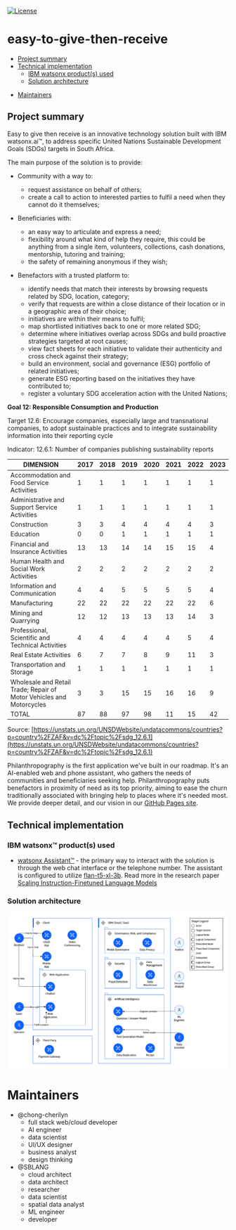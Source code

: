 [![License](https://img.shields.io/badge/License-Apache2-blue.svg)](https://www.apache.org/licenses/LICENSE-2.0)


# easy-to-give-then-receive

- [Project summary](#project-summary)
- [Technical implementation](#technology-implementation)
  - [IBM watsonx product(s) used](#ibm-ai-services-used)
  <!-- - [Other IBM technology used](#other-ibm-technology-used) -->
  - [Solution architecture](#solution-architecture)
<!-- - [Presentation materials](#presentation-materials)
  - [Solution demo video](#solution-demo-video)
  - [Project development roadmap](#project-development-roadmap)
- [Additional details](#additional-details)
  - [How to run the project](#how-to-run-the-project)
  - [Live demo](#live-demo) -->
- [Maintainers](#maintainers)



## Project summary
Easy to give then receive is an innovative technology solution built with IBM watsonx.ai™, to address specific United Nations Sustainable Development Goals (SDGs) targets in South Africa.

The main purpose of the solution is to provide:

- Community with a way to:
   - request assistance on behalf of others;
   - create a call to action to interested parties to fulfil a need when they cannot do it themselves;

- Beneficiaries with:
   - an easy way to articulate and express a need;
   - flexibility around what kind of help they require, this could be anything from a single item, volunteers, collections, cash donations, mentorship, tutoring and training;
   - the safety of remaining anonymous if they wish;

- Benefactors with a trusted platform to:
   - identify needs that match their interests by browsing requests related by SDG, location, category;
   - verify that requests are within a close distance of their location or in a geographic area of their choice;
   - initiatives are within their means to fulfil;
   - map shortlisted initiatives back to one or more related SDG;
   - determine where initiatives overlap across SDGs and build proactive strategies targeted at root causes;
   - view fact sheets for each initiative to validate their authenticity and cross check against their strategy;
   - build an environment, social and governance (ESG) portfolio of related initiatives;
   - generate ESG reporting based on the initiatives they have contributed to;
   - register a voluntary SDG acceleration action with the United Nations;

**Goal 12: Responsible Consumption and Production**

Target 12.6: Encourage companies, especially large and transnational companies, to adopt sustainable practices and to integrate sustainability information into their reporting cycle

Indicator: 12.6.1: Number of companies publishing sustainability reports

   |DIMENSION|2017|2018|2019|2020|2021|2022|2023|
   |---|---|---|---|---|---|---|---|
   |Accommodation and Food Service Activities|1|1|1|1|1|1|1|
   |Administrative and Support Service Activities|1|1|1|1|1|1|1|
   |Construction|3|3|4|4|4|4|3|
   |Education|0|0|1|1|1|1|1|
   |Financial and Insurance Activities|13|13|14|14|15|15|4|
   |Human Health and Social Work Activities|2|2|2|2|2|2|2|
   |Information and Communication|4|4|5|5|5|5|4|
   |Manufacturing|22|22|22|22|22|22|6|
   |Mining and Quarrying|12|12|13|13|13|14|3|
   |Professional, Scientific and Technical Activities|4|4|4|4|4|5|4|
   |Real Estate Activities|6|7|7|8|9|11|3|
   |Transportation and Storage|1|1|1|1|1|1|1|
   |Wholesale and Retail Trade; Repair of Motor Vehicles and Motorcycles|3|3|15|15|16|16|9|
   |TOTAL|87|88|97|98|11|15|42|
   Source: [https://unstats.un.org/UNSDWebsite/undatacommons/countries?p=country%2FZAF&v=dc%2Ftopic%2Fsdg_12.6.1](https://unstats.un.org/UNSDWebsite/undatacommons/countries?p=country%2FZAF&v=dc%2Ftopic%2Fsdg_12.6.1)

Philanthropography is the first application we've built in our roadmap. It's an AI-enabled web and phone assistant, who gathers the needs of communities and beneficiaries seeking help. Philanthropography puts benefactors in proximity of need as its top priority, aiming to ease the churn traditionally associated with bringing help to places where it's needed most. We provide deeper detail, and our vision in our [GitHub Pages site]().

## Technical implementation
### IBM watsonx™ product(s) used
- [watsonx Assistant™](https://cloud.ibm.com/catalog/services/watsonx-assistant) - the primary way to interact with the solution is through the web chat interface or the telephone number. The assistant is configured to utilize [flan-t5-xl-3b](https://dataplatform.cloud.ibm.com/wx/samples/models/google/flan-t5-xl?context=wx?context=wx&audience=wdp). Read more in the research paper [Scaling Instruction-Finetuned Language Models](https://arxiv.org/abs/2210.11416)

### Solution architecture
![Easy to give then receive solution architecture](/assets/images/Etgtr-Solution-Architecture.png)

<!--

### IBM watsonx product(s) used

_INSTRUCTIONS: Included here is a list of IBM watsonx products. Remove any products you did not use. Leave only those included in your solution code. In your official submission on the Call for Code Global Challenge web site, you are required to provide details on where and how you used each IBM watsonx product so judges can review your implementation. Remove these instructions._

**watsonx products**

- [watsonx.ai](https://www.ibm.com/products/watsonx-ai) - WHERE AND HOW THIS IS USED IN OUR SOLUTION

- [watsonx.governance](https://www.ibm.com/products/watsonx-governance) - WHERE AND HOW THIS IS USED IN OUR SOLUTION

- [watsonx Assistant](https://cloud.ibm.com/catalog/services/watsonx-assistant) - WHERE AND HOW THIS IS USED IN OUR SOLUTION

### Other IBM technology used

INSTRUCTIONS: List any other IBM technology or IBM AI services used in your solution and describe how each component was used. If you can provide details on where these were used in your code, that would help the judges review your submission.

**Additional IBM AI services (Remove any that you did not use)**

- [Watson Machine Learning](https://cloud.ibm.com/catalog/services/watson-machine-learning) - WHERE AND HOW THIS IS USED IN OUR SOLUTION

- [Watson Studio](https://cloud.ibm.com/catalog/services/watson-studio) - WHERE AND HOW THIS IS USED IN OUR SOLUTION

- [Natural Language Understanding](https://cloud.ibm.com/catalog/services/natural-language-understanding) - WHERE AND HOW THIS IS USED IN OUR SOLUTION

- [Speech to Text](https://cloud.ibm.com/catalog/services/speech-to-text) - WHERE AND HOW THIS IS USED IN OUR SOLUTION

- [Text to Speech](https://cloud.ibm.com/catalog/services/text-to-speech) - WHERE AND HOW THIS IS USED IN OUR SOLUTION

- [Language Translator](https://cloud.ibm.com/catalog/services/language-translator) - WHERE AND HOW THIS IS USED IN OUR SOLUTION

### Solution architecture

REPLACE THIS EXAMPLE WITH YOUR OWN, OR REMOVE THIS EXAMPLE

Diagram and step-by-step description of the flow of our solution:

![Video transcription/translaftion app](https://developer.ibm.com/developer/tutorials/cfc-starter-kit-speech-to-text-app-example/images/cfc-covid19-remote-education-diagram-2.png)

1. The user navigates to the site and uploads a video file.
2. Watson Speech to Text processes the audio and extracts the text.
3. Watson Translation (optionally) can translate the text to the desired language.
4. The app stores the translated text as a document within Object Storage.

## Presentation materials

_INSTRUCTIONS: The following deliverables should be officially posted to your My Team > Submissions section of the [Call for Code Global Challenge resources site](https://cfc-prod.skillsnetwork.site/), but you can also include them here for completeness. Replace the examples seen here with your own deliverable links._

### Solution demo video

[![Watch the video](https://raw.githubusercontent.com/Liquid-Prep/Liquid-Prep/main/images/readme/IBM-interview-video-image.png)](https://youtu.be/vOgCOoy_Bx0)

### Project development roadmap

The project currently does the following things.

- Feature 1
- Feature 2
- Feature 3

In the future we plan to...

See below for our proposed schedule on next steps after Call for Code 2024 submission.

![Roadmap](./images/roadmap.jpg)

## Additional details

_INSTRUCTIONS: The following deliverables are suggested, but **optional**. Additional details like this can help the judges better review your solution. Remove any sections you are not using._

### How to run the project

INSTRUCTIONS: In this section you add the instructions to run your project on your local machine for development and testing purposes. You can also add instructions on how to deploy the project in production.

### Live demo

You can find a running system to test at...

See our [description document](./docs/DESCRIPTION.md) for log in credentials.

-->

# Maintainers
- @chong-cherilyn
   - full stack web/cloud developer
   - AI engineer
   - data scientist
   - UI/UX designer
   - business analyst
   - design thinking
- @SBLANG
   - cloud architect
   - data architect
   - researcher
   - data scientist
   - spatial data analyst
   - ML engineer
   - developer
